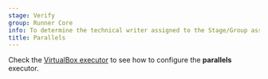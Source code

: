 ```yaml
---
stage: Verify
group: Runner Core
info: To determine the technical writer assigned to the Stage/Group associated with this page, see https://handbook.gitlab.com/handbook/product/ux/technical-writing/#assignments
title: Parallels
---
```


Check the [VirtualBox executor](virtualbox.md) to see how to configure the
**parallels** executor.
